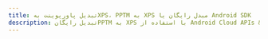 ---title: تبدیل پاورپوینت بهXPS، PPTM به XPS مبدل رایگان یا Android SDKdescription: تبدیل رایگانPPTM به XPS با استفاده از Android Cloud APIs & SDK. همچنین اسناد Microsoft PowerPoint را در Cloud ایجاد، ویرایش و رندر کنید.---